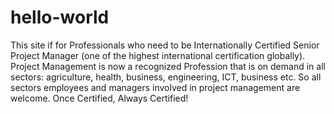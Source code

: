 # hello-world
This site if for Professionals who need to be Internationally Certified Senior Project Manager (one of the highest international certification globally). 
Project Management is now a recognized Profession that is on demand in all sectors: agriculture, health, business, engineering, ICT, business etc. So all sectors employees and managers involved in project management are welcome.
Once Certified, Always Certified!
